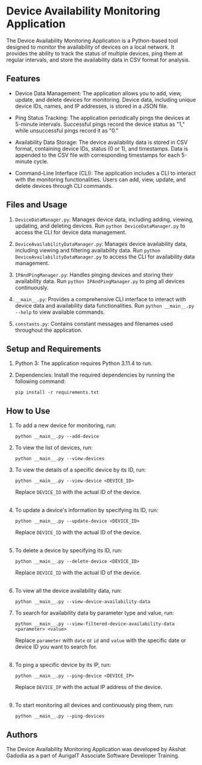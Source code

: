 # Device Availability Monitoring Application

The Device Availability Monitoring Application is a Python-based tool designed to monitor the availability of devices on a local network. It provides the ability to track the status of multiple devices, ping them at regular intervals, and store the availability data in CSV format for analysis.

## Features

- Device Data Management: The application allows you to add, view, update, and delete devices for monitoring. Device data, including unique device IDs, names, and IP addresses, is stored in a JSON file.

- Ping Status Tracking: The application periodically pings the devices at 5-minute intervals. Successful pings record the device status as "1," while unsuccessful pings record it as "0."

- Availability Data Storage: The device availability data is stored in CSV format, containing device IDs, status (0 or 1), and timestamps. Data is appended to the CSV file with corresponding timestamps for each 5-minute cycle.

- Command-Line Interface (CLI): The application includes a CLI to interact with the monitoring functionalities. Users can add, view, update, and delete devices through CLI commands.

## Files and Usage

1. `DeviceDataManager.py`: Manages device data, including adding, viewing, updating, and deleting devices. Run `python DeviceDataManager.py` to access the CLI for device data management.

2. `DeviceAvailabilityDataManager.py`: Manages device availability data, including viewing and filtering availability data. Run `python DeviceAvailabilityDataManager.py` to access the CLI for availability data management.

3. `IPAndPingManager.py`: Handles pinging devices and storing their availability data. Run `python IPAndPingManager.py` to ping all devices continuously.

4. `__main__.py`: Provides a comprehensive CLI interface to interact with device data and availability data functionalities. Run `python __main__.py --help` to view available commands.

5. `constants.py`: Contains constant messages and filenames used throughout the application.

## Setup and Requirements

1. Python 3: The application requires Python 3.11.4 to run.

2. Dependencies: Install the required dependencies by running the following command:

   ```
   pip install -r requirements.txt
   ```

## How to Use

1. To add a new device for monitoring, run:
   ```
   python __main__.py --add-device
   ```

2. To view the list of devices, run:
   ```
   python __main__.py --view-devices
   ```

3. To view the details of a specific device by its ID, run:
   ```
   python __main__.py --view-device <DEVICE_ID>
   ```
   Replace `DEVICE_ID` with the actual ID of the device.<br /></br>

4. To update a device's information by specifying its ID, run:
   ```
   python __main__.py --update-device <DEVICE_ID>
   ```
   Replace `DEVICE_ID` with the actual ID of the device.<br /></br>

5. To delete a device by specifying its ID, run:
   ```
   python __main__.py --delete-device <DEVICE_ID>
   ```
   Replace `DEVICE_ID` with the actual ID of the device.<br /></br>

6. To view all the device availability data, run:
   ```
   python __main__.py --view-device-availability-data
   ```
7. To search for availability data by parameter type and value, run:
   ```
   python __main__.py --view-filtered-device-availability-data <parameter> <value>
   ```
   Replace `parameter` with `date` or `id` and `value` with the specific date or device ID you want to search for.
   <br /></br>

8. To ping a specific device by its IP, run:
   ```
   python __main__.py --ping-device <DEVICE_IP>
   ```
   Replace `DEVICE_IP` with the actual IP address of the device.<br /></br>

9. To start monitoring all devices and continuously ping them, run:
   ```
   python __main__.py --ping-devices
   ```

## Authors

The Device Availability Monitoring Application was developed by Akshat Gadodia as a part of AurigaIT Associate Software Developer Training.
